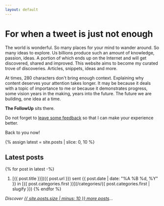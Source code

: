 ```yaml
---
layout: default
---
```


<div class="card" markdown="1">

# For when a tweet is just not enough

The world is wonderful. So many places for your mind to wander around. So many ideas to explore. Us billions produce
such an amount of knowledge, passion, ideas. A portion of which ends up on the Internet and will get discovered, shared
and improved. This website aims to become my curated trove of discoveries. Articles, snippets, ideas and more.

At times, 280 characters don't bring enough context. Explaining why content deserves your attention takes longer. It may
be because it deals with a topic of importance to me or because it demonstrates progress, some vision years in the
making, years into the future. The future we are building, one idea at a time.

**The FollowUp** sits there.

Do not forget to [leave some feedback](https://vcz.fr/apps/feedback/?appid=hS7YejNaDu6k) so that I can make your
experience better.

Back to you now!

</div>

{% assign latest = site.posts | slice: 0, 10 %}
<div class="card" markdown="1">

## Latest posts

{% for post in latest -%}
1. [{{ post.title }}]({{ post.url }}) sent {{ post.date | date: "%A %B %d, %Y" }} in [{{ post.categories.first }}](/categories/{{ post.categories.first | slugify }})
{% endfor %}

_Discover [{{ site.posts.size | minus: 10 }} more posts](/all)&hellip;_

</div>